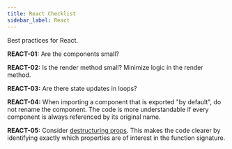 ```yaml
---
title: React Checklist
sidebar_label: React
---
```


Best practices for React.

**REACT-01:** Are the components small?

**REACT-02:** Is the render method small? Minimize logic in the render method.

**REACT-03:** Are there state updates in loops?

**REACT-04:** When importing a component that is exported "by default", do not rename the component.  The code is more understandable if every component is always referenced by its original name.

**REACT-05:** Consider [destructuring props](https://medium.com/@lcriswell/destructuring-props-in-react-b1c295005ce0). This makes the code clearer by identifying exactly which properties are of interest in the function signature.

